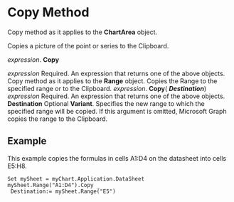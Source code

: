 
# Copy Method

Copy method as it applies to the  **ChartArea** object.

Copies a picture of the point or series to the Clipboard.

 _expression_. **Copy**

 _expression_ Required. An expression that returns one of the above objects.
Copy method as it applies to the  **Range** object.
Copies the Range to the specified range or to the Clipboard.
 _expression_. **Copy**( **_Destination_**)
 _expression_ Required. An expression that returns one of the above objects.
 **Destination** Optional **Variant**. Specifies the new range to which the specified range will be copied. If this argument is omitted, Microsoft Graph copies the range to the Clipboard.

## Example

This example copies the formulas in cells A1:D4 on the datasheet into cells E5:H8.


```
Set mySheet = myChart.Application.DataSheet 
mySheet.Range("A1:D4").Copy _ 
 Destination:= mySheet.Range("E5")
```

